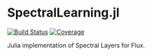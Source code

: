 # SpectralLearning.jl

<!--[![Stable](https://img.shields.io/badge/docs-stable-blue.svg)](https://csimal.github.io/SpectralLearning.jl/stable)
[![Dev](https://img.shields.io/badge/docs-dev-blue.svg)](https://csimal.github.io/SpectralLearning.jl/dev) -->
[![Build Status](https://github.com/csimal/SpectralLearning.jl/actions/workflows/CI.yml/badge.svg?branch=main)](https://github.com/csimal/SpectralLearning.jl/actions/workflows/CI.yml?query=branch%3Amain)
[![Coverage](https://codecov.io/gh/csimal/SpectralLearning.jl/branch/main/graph/badge.svg)](https://codecov.io/gh/csimal/SpectralLearning.jl)


Julia implementation of Spectral Layers for Flux.